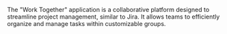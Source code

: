 The "Work Together" application is a collaborative platform designed to streamline project management, similar to Jira. It allows teams to efficiently organize and manage tasks within customizable groups. 
